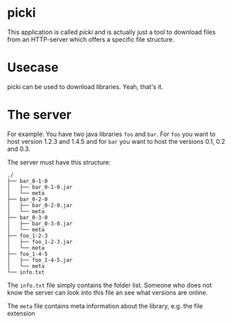 # picki
This application is called *picki* and is actually just a tool to download files from an HTTP-server which offers a specific file structure.

# Usecase
picki can be used to download libraries. Yeah, that's it.

# The server
For example: You have two java libraries `foo` and `bar`. For `foo` you want to host version 1.2.3 and 1.4.5 and for `bar` you want to host the versions 0.1, 0.2 and 0.3.

The server must have this structure:

```
./
├── bar_0-1-0
│   ├── bar_0-1-0.jar
│   └── meta
├── bar_0-2-0
│   ├── bar_0-2-0.jar
│   └── meta
├── bar_0-3-0
│   ├── bar_0-3-0.jar
│   └── meta
├── foo_1-2-3
│   ├── foo_1-2-3.jar
│   └── meta
├── foo_1-4-5
│   ├── foo_1-4-5.jar
│   └── meta
└── info.txt
```

The `info.txt` file simply contains the folder list. Someone who does not know the server can look into this file an see what versions are online.

The `meta` file contains meta information about the library, e.g. the file extension
